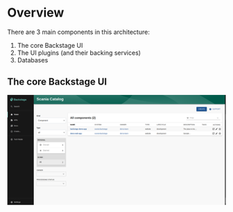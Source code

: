 # Overview

There are 3 main components in this architecture:
1. The core Backstage UI
2. The UI plugins (and their backing services)
3. Databases

## The core Backstage UI

![core-backstage-ui](https://github.com/brahmdev/scania-backstage-app/blob/main/docs/assets/scania-backstage-home-page.png)

